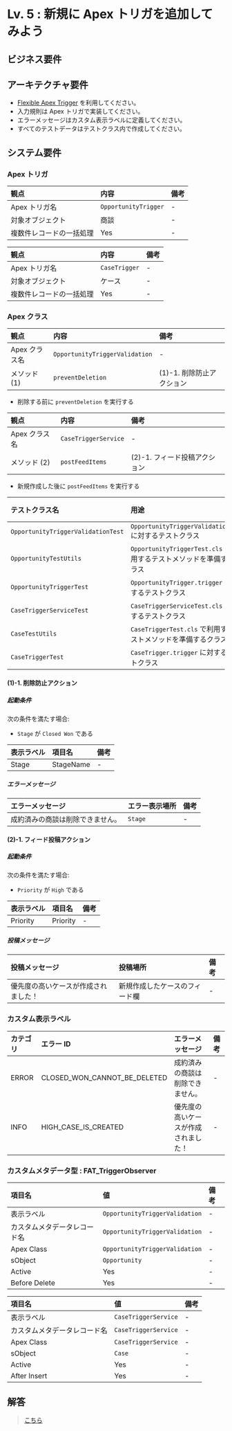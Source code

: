 # Lv. 5 : 新規に Apex トリガを追加してみよう

## ビジネス要件

## アーキテクチャ要件

- [Flexible Apex Trigger](https://github.com/takahitomiyamoto/flexible-apex-trigger#flexible-apex-trigger) を利用してください。
- 入力規則は Apex トリガで実装してください。
- エラーメッセージはカスタム表示ラベルに定義してください。
- すべてのテストデータはテストクラス内で作成してください。

## システム要件

### Apex トリガ

| 観点                     | 内容                 | 備考 |
| :----------------------- | :------------------- | :--- |
| Apex トリガ名            | `OpportunityTrigger` | -    |
| 対象オブジェクト         | 商談                 | -    |
| 複数件レコードの一括処理 | Yes                  | -    |

| 観点                     | 内容          | 備考 |
| :----------------------- | :------------ | :--- |
| Apex トリガ名            | `CaseTrigger` | -    |
| 対象オブジェクト         | ケース        | -    |
| 複数件レコードの一括処理 | Yes           | -    |

### Apex クラス

| 観点          | 内容                           | 備考                      |
| :------------ | :----------------------------- | :------------------------ |
| Apex クラス名 | `OpportunityTriggerValidation` | -                         |
| メソッド (1)  | `preventDeletion`              | (1)-1. 削除防止アクション |

- 削除する前に `preventDeletion` を実行する

| 観点          | 内容                 | 備考                          |
| :------------ | :------------------- | :---------------------------- |
| Apex クラス名 | `CaseTriggerService` | -                             |
| メソッド (2)  | `postFeedItems`      | (2)-1. フィード投稿アクション |

- 新規作成した後に `postFeedItems` を実行する

| テストクラス名                     | 用途                                                                  | 備考 |
| :--------------------------------- | :-------------------------------------------------------------------- | :--- |
| `OpportunityTriggerValidationTest` | `OpportunityTriggerValidation.cls` に対するテストクラス               | -    |
| `OpportunityTestUtils`             | `OpportunityTriggerTest.cls` で利用するテストメソッドを準備するクラス | -    |
| `OpportunityTriggerTest`           | `OpportunityTrigger.trigger` に対するテストクラス                     | -    |
| `CaseTriggerServiceTest`           | `CaseTriggerServiceTest.cls` に対するテストクラス                     | -    |
| `CaseTestUtils`                    | `CaseTriggerTest.cls` で利用するテストメソッドを準備するクラス        | -    |
| `CaseTriggerTest`                  | `CaseTrigger.trigger` に対するテストクラス                            | -    |

#### (1)-1. 削除防止アクション

##### 起動条件

次の条件を満たす場合:

- `Stage` が `Closed Won` である

| 表示ラベル | 項目名    | 備考 |
| :--------- | :-------- | :--- |
| Stage      | StageName | -    |

##### エラーメッセージ

| エラーメッセージ                 | エラー表示場所 | 備考 |
| :------------------------------- | :------------- | :--- |
| 成約済みの商談は削除できません。 | `Stage`        | -    |

#### (2)-1. フィード投稿アクション

##### 起動条件

次の条件を満たす場合:

- `Priority` が `High` である

| 表示ラベル | 項目名   | 備考 |
| :--------- | :------- | :--- |
| Priority   | Priority | -    |

##### 投稿メッセージ

| 投稿メッセージ                       | 投稿場所                       | 備考 |
| :----------------------------------- | :----------------------------- | :--- |
| 優先度の高いケースが作成されました！ | 新規作成したケースのフィード欄 | -    |

### カスタム表示ラベル

| カテゴリ | エラー ID                    | エラーメッセージ                     | 備考 |
| :------- | :--------------------------- | :----------------------------------- | :--- |
| ERROR    | CLOSED_WON_CANNOT_BE_DELETED | 成約済みの商談は削除できません。     | -    |
| INFO     | HIGH_CASE_IS_CREATED         | 優先度の高いケースが作成されました！ | -    |

### カスタムメタデータ型 : FAT_TriggerObserver

| 項目名                       | 値                             | 備考 |
| :--------------------------- | :----------------------------- | :--- |
| 表示ラベル                   | `OpportunityTriggerValidation` | -    |
| カスタムメタデータレコード名 | `OpportunityTriggerValidation` | -    |
| Apex Class                   | `OpportunityTriggerValidation` | -    |
| sObject                      | `Opportunity`                  | -    |
| Active                       | Yes                            | -    |
| Before Delete                | Yes                            | -    |

| 項目名                       | 値                   | 備考 |
| :--------------------------- | :------------------- | :--- |
| 表示ラベル                   | `CaseTriggerService` | -    |
| カスタムメタデータレコード名 | `CaseTriggerService` | -    |
| Apex Class                   | `CaseTriggerService` | -    |
| sObject                      | `Case`               | -    |
| Active                       | Yes                  | -    |
| After Insert                 | Yes                  | -    |

## 解答

> [こちら](level-05-answer.md)
